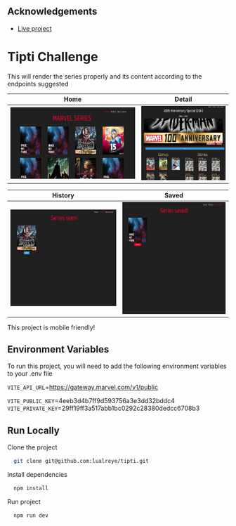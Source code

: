 ## Acknowledgements

- [Live project](https://tipti.netlify.app/)

# Tipti Challenge

This will render the series properly and its content according to the endpoints suggested

|         Home         |         Detail         |
| :------------------: | :--------------------: |
| ![](./docs/home.png) | ![](./docs/detail.png) |

|         History         |         Saved         |
| :---------------------: | :-------------------: |
| ![](./docs/history.png) | ![](./docs/saved.png) |

This project is mobile friendly!

## Environment Variables

To run this project, you will need to add the following environment variables to your .env file

`VITE_API_URL`=https://gateway.marvel.com/v1/public

`VITE_PUBLIC_KEY`=4eeb3d4b7ff9d593756a3e3dd32bddc4
`VITE_PRIVATE_KEY`=29ff19ff3a517abb1bc0292c28380dedcc6708b3

## Run Locally

Clone the project

```bash
  git clone git@github.com:lualreye/tipti.git
```

Install dependencies

```bash
  npm install
```

Run project

```bash
  npm run dev
```
